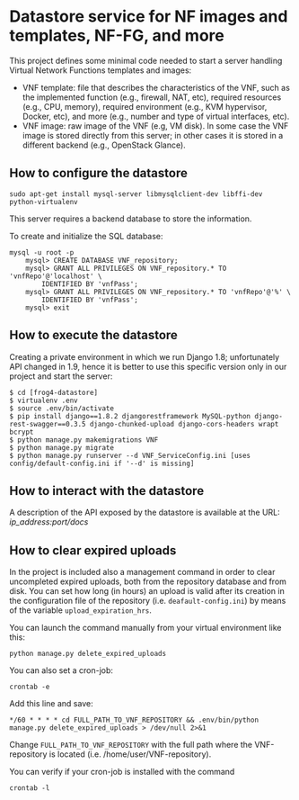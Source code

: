 # Datastore service for NF images and templates, NF-FG, and more

This project defines some minimal code needed to start a server handling Virtual Network Functions templates and images:
* VNF template: file that describes the characteristics of the VNF, such as the implemented function (e.g., firewall, NAT, etc), required resources (e.g.,  CPU, memory), required environment (e.g., KVM hypervisor, Docker, etc), and more (e.g., number and type of virtual interfaces, etc).
* VNF image: raw image of the VNF (e.g, VM disk). In some case the VNF image is stored directly from this server; in other cases it is stored in a different backend (e.g., OpenStack Glance).

## How to configure the datastore

	sudo apt-get install mysql-server libmysqlclient-dev libffi-dev python-virtualenv
	
This server requires a backend database to store the information.

To create and initialize the SQL database:

	mysql -u root -p
        mysql> CREATE DATABASE VNF_repository;
        mysql> GRANT ALL PRIVILEGES ON VNF_repository.* TO 'vnfRepo'@'localhost' \
            IDENTIFIED BY 'vnfPass';
        mysql> GRANT ALL PRIVILEGES ON VNF_repository.* TO 'vnfRepo'@'%' \
            IDENTIFIED BY 'vnfPass';
        mysql> exit

## How to execute the datastore

Creating a private environment in which we run Django 1.8; unfortunately API changed in 1.9, hence it is better to use this specific version only in our project and start the server:

	$ cd [frog4-datastore]
	$ virtualenv .env
	$ source .env/bin/activate
	$ pip install django==1.8.2 djangorestframework MySQL-python django-rest-swagger==0.3.5 django-chunked-upload django-cors-headers wrapt bcrypt
	$ python manage.py makemigrations VNF
	$ python manage.py migrate
	$ python manage.py runserver --d VNF_ServiceConfig.ini [uses config/default-config.ini if '--d' is missing]

## How to interact with the datastore

A description of the API exposed by the datastore is available at the URL: *ip_address:port/docs*

## How to clear expired uploads
In the project is included also a management command in order to clear uncompleted expired uploads, both from the repository database and from disk. You can set how long (in hours) an upload is valid after its creation in the configuration file of the repository (i.e. ``deafault-config.ini``) by means of the variable ``upload_expiration_hrs``.
 
You can launch the command manually from your virtual environment like this:

    python manage.py delete_expired_uploads

You can also set a cron-job:

    crontab -e

Add this line and save:

    */60 * * * * cd FULL_PATH_TO_VNF_REPOSITORY && .env/bin/python manage.py delete_expired_uploads > /dev/null 2>&1

Change ``FULL_PATH_TO_VNF_REPOSITORY`` with the full path where the VNF-repository is located (i.e. /home/user/VNF-repository).

You can verify if your cron-job is installed with the command

    crontab -l
